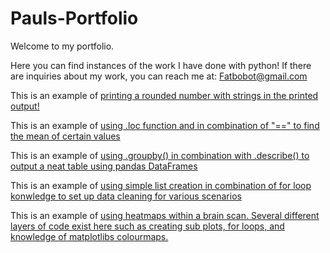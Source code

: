 # Pauls-Portfolio

Welcome to my portfolio.

Here you can find instances of the work I have done with python!
If there are inquiries about my work, you can reach me at: [Fatbobot@gmail.com](mail:to:fatbobot@gmail.com)

This is an example of [printing a rounded number with strings in the printed output!](portfolio1.md)

This is an example of [using .loc function and in combination of "==" to find the mean of certain values](portfolio2.md)

This is an example of [using .groupby() in combination with .describe() to output a neat table using pandas DataFrames](portfolio3.md)

This is an example of [using simple list creation in combination of for loop konwledge to set up data cleaning for various scenarios](portfolio4.md)

This is an example of [using heatmaps within a brain scan. Several different layers of code exist here such as creating sub plots, for loops, and knowledge of matplotlibs colourmaps.](portfolio5.md)
